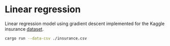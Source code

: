 # Linear regression

Linear regression model using gradient descent implemented for the Kaggle insurance [dataset](https://www.kaggle.com/code/kianwee/linear-regression-insurance-dataset).

```bash
cargo run --data-csv ./insurance.csv
```
